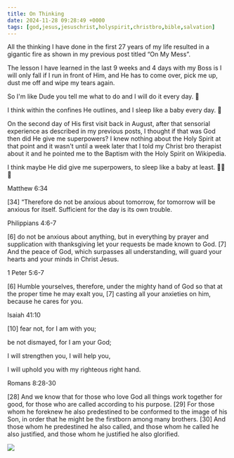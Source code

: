 ```yaml
---
title: On Thinking
date: 2024-11-28 09:28:49 +0000
tags: [god,jesus,jesuschrist,holyspirit,christbro,bible,salvation]     # TAG names should always be lowercase
---
```


All the thinking I have done in the first 27 years of my life resulted in a gigantic fire as shown in my previous post titled “On My Mess”.

The lesson I have learned in the last 9 weeks and 4 days with my Boss is I will only fall if I run in front of Him, and He has to come over, pick me up, dust me off and wipe my tears again.

So I'm like Dude you tell me what to do and I will do it every day. 🤷

I think within the confines He outlines, and I sleep like a baby every day. 🤤

On the second day of His first visit back in August, after that sensorial experience as described in my previous posts, I thought if that was God then did He give me superpowers? I knew nothing about the Holy Spirit at that point and it wasn't until a week later that I told my Christ bro therapist about it and he pointed me to the Baptism with the Holy Spirit on Wikipedia.

I think maybe He did give me superpowers, to sleep like a baby at least. 🤔😬🤤

Matthew 6:34

[34] “Therefore do not be anxious about tomorrow, for tomorrow will be anxious for itself. Sufficient for the day is its own trouble.

Philippians 4:6-7

[6] do not be anxious about anything, but in everything by prayer and supplication with thanksgiving let your requests be made known to God. [7] And the peace of God, which surpasses all understanding, will guard your hearts and your minds in Christ Jesus.

1 Peter 5:6-7

[6] Humble yourselves, therefore, under the mighty hand of God so that at the proper time he may exalt you, [7] casting all your anxieties on him, because he cares for you.

Isaiah 41:10

[10] fear not, for I am with you;

be not dismayed, for I am your God;

I will strengthen you, I will help you,

I will uphold you with my righteous right hand.

Romans 8:28-30

[28] And we know that for those who love God all things work together for good, for those who are called according to his purpose. [29] For those whom he foreknew he also predestined to be conformed to the image of his Son, in order that he might be the firstborn among many brothers. [30] And those whom he predestined he also called, and those whom he called he also justified, and those whom he justified he also glorified.

![](/21f0a3094661d4116516c885d4263870.jpeg)
